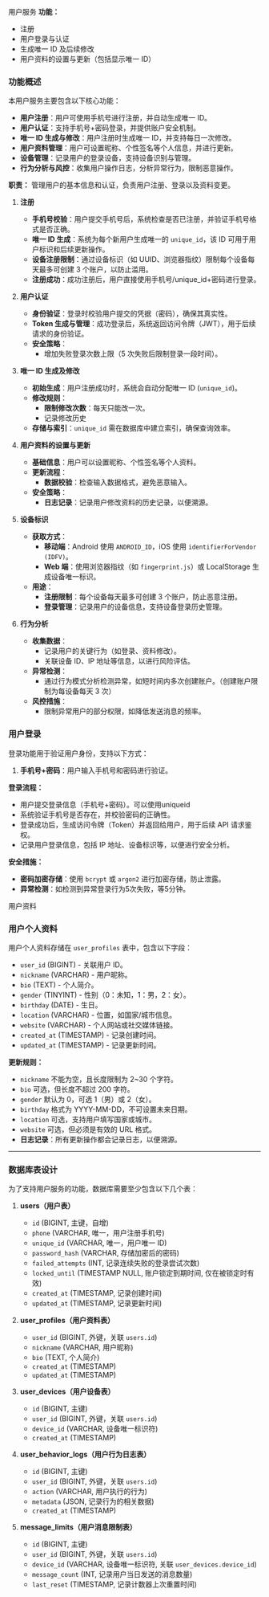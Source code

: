 用户服务
**功能：**
- 注册
- 用户登录与认证
- 生成唯一 ID 及后续修改
- 用户资料的设置与更新（包括显示唯一 ID）

### 功能概述
本用户服务主要包含以下核心功能：
- **用户注册**：用户可使用手机号进行注册，并自动生成唯一 ID。
- **用户认证**：支持手机号+密码登录，并提供账户安全机制。
- **唯一 ID 生成与修改**：用户注册时生成唯一 ID，并支持每日一次修改。
- **用户资料管理**：用户可设置昵称、个性签名等个人信息，并进行更新。
- **设备管理**：记录用户的登录设备，支持设备识别与管理。
- **行为分析与风控**：收集用户操作日志，分析异常行为，限制恶意操作。

**职责：**
管理用户的基本信息和认证，负责用户注册、登录以及资料变更。

1. **注册**
   - **手机号校验**：用户提交手机号后，系统检查是否已注册，并验证手机号格式是否正确。
   - **唯一 ID 生成**：系统为每个新用户生成唯一的 `unique_id`，该 ID 可用于用户标识和后续更新操作。
   - **设备注册限制**：通过设备标识（如 UUID、浏览器指纹）限制每个设备每天最多可创建 3 个账户，以防止滥用。
   - **注册成功**：成功注册后，用户直接使用手机号/unique_id+密码进行登录。

2. **用户认证**
   - **身份验证**：登录时校验用户提交的凭据（密码），确保其真实性。
   - **Token 生成与管理**：成功登录后，系统返回访问令牌（JWT），用于后续请求的身份验证。
   - **安全策略**：
     - 增加失败登录次数上限（5 次失败后限制登录一段时间）。

3. **唯一 ID 生成及修改**
   - **初始生成**：用户注册成功时，系统会自动分配唯一 ID (`unique_id`)。
   - **修改规则**：
     - **限制修改次数**：每天只能改一次。
     - 记录修改历史
   - **存储与索引**：`unique_id` 需在数据库中建立索引，确保查询效率。

4. **用户资料的设置与更新**
   - **基础信息**：用户可以设置昵称、个性签名等个人资料。
   - **更新流程**：
     - **数据校验**：检查输入数据格式，避免恶意输入。
   - **安全策略**：
     - **日志记录**：记录用户修改资料的历史记录，以便溯源。

5. **设备标识**
   - **获取方式**：
     - **移动端**：Android 使用 `ANDROID_ID`，iOS 使用 `identifierForVendor (IDFV)`。
     - **Web 端**：使用浏览器指纹（如 `fingerprint.js`）或 LocalStorage 生成设备唯一标识。
   - **用途**：
     - **注册限制**：每个设备每天最多可创建 3 个账户，防止恶意注册。
     - **登录管理**：记录用户的设备信息，支持设备登录历史管理。

6. **行为分析**
   - **收集数据**：
     - 记录用户的关键行为（如登录、资料修改）。
     - 关联设备 ID、IP 地址等信息，以进行风险评估。
   - **异常检测**：
     - 通过行为模式分析检测异常，如短时间内多次创建账户。（创建账户限制为每设备每天 3 次）
   - **风控措施**：
     - 限制异常用户的部分权限，如降低发送消息的频率。

### 用户登录
登录功能用于验证用户身份，支持以下方式：
1. **手机号+密码**：用户输入手机号和密码进行验证。

**登录流程：**
- 用户提交登录信息（手机号+密码）。可以使用uniqueid
- 系统验证手机号是否存在，并校验密码的正确性。
- 登录成功后，生成访问令牌（Token）并返回给用户，用于后续 API 请求鉴权。
- 记录用户登录信息，包括 IP 地址、设备标识等，以便进行安全分析。

**安全措施：**
- **密码加密存储**：使用 `bcrypt` 或 `argon2` 进行加密存储，防止泄露。
- **异常检测**：如检测到异常登录行为5次失败，等5分钟。

用户资料

### 用户个人资料
用户个人资料存储在 `user_profiles` 表中，包含以下字段：
- `user_id` (BIGINT) - 关联用户 ID。
- `nickname` (VARCHAR) - 用户昵称。
- `bio` (TEXT) - 个人简介。
- `gender` (TINYINT) - 性别（0：未知，1：男，2：女）。
- `birthday` (DATE) - 生日。
- `location` (VARCHAR) - 位置，如国家/城市信息。
- `website` (VARCHAR) - 个人网站或社交媒体链接。
- `created_at` (TIMESTAMP) - 记录创建时间。
- `updated_at` (TIMESTAMP) - 记录更新时间。

**更新规则：**
- `nickname` 不能为空，且长度限制为 2~30 个字符。
- `bio` 可选，但长度不超过 200 字符。
- `gender` 默认为 0，可选 1（男）或 2（女）。
- `birthday` 格式为 YYYY-MM-DD，不可设置未来日期。
- `location` 可选，支持用户填写国家或城市。
- `website` 可选，但必须是有效的 URL 格式。
- **日志记录**：所有更新操作都会记录日志，以便溯源。

---
### 数据库表设计

为了支持用户服务的功能，数据库需要至少包含以下几个表：

1. **users（用户表）**
   - `id` (BIGINT, 主键，自增)
   - `phone` (VARCHAR, 唯一，用户注册手机号)
   - `unique_id` (VARCHAR, 唯一，用户唯一 ID)
   - `password_hash` (VARCHAR, 存储加密后的密码)
   - `failed_attempts` (INT, 记录连续失败的登录尝试次数)
   - `locked_until` (TIMESTAMP NULL, 账户锁定到期时间, 仅在被锁定时有效)
   - `created_at` (TIMESTAMP, 记录创建时间)
   - `updated_at` (TIMESTAMP, 记录更新时间)

2. **user_profiles（用户资料表）**
   - `user_id` (BIGINT, 外键，关联 `users.id`)
   - `nickname` (VARCHAR, 用户昵称)
   - `bio` (TEXT, 个人简介)
   - `created_at` (TIMESTAMP)
   - `updated_at` (TIMESTAMP)

3. **user_devices（用户设备表）**
   - `id` (BIGINT, 主键)
   - `user_id` (BIGINT, 外键，关联 `users.id`)
   - `device_id` (VARCHAR, 设备唯一标识符)
   - `created_at` (TIMESTAMP)

4. **user_behavior_logs（用户行为日志表）**
   - `id` (BIGINT, 主键)
   - `user_id` (BIGINT, 外键，关联 `users.id`)
   - `action` (VARCHAR, 用户执行的行为)
   - `metadata` (JSON, 记录行为的相关数据)
   - `created_at` (TIMESTAMP)

5. **message_limits（用户消息限制表）**
   - `id` (BIGINT, 主键)
   - `user_id` (BIGINT, 外键，关联 `users.id`)
   - `device_id` (VARCHAR, 设备唯一标识符, 关联 `user_devices.device_id`)
   - `message_count` (INT, 记录用户当日发送的消息数量)
   - `last_reset` (TIMESTAMP, 记录计数器上次重置时间)